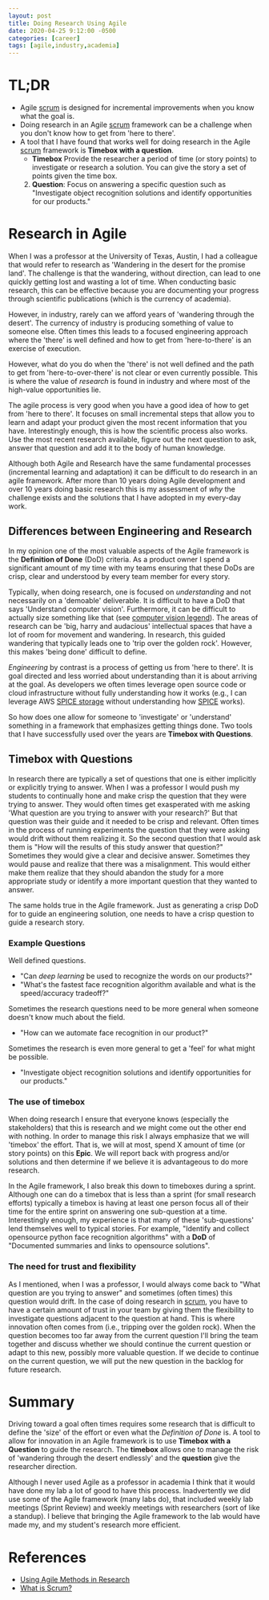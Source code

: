 ```yaml
---
layout: post
title: Doing Research Using Agile
date: 2020-04-25 9:12:00 -0500
categories: [career]
tags: [agile,industry,academia]
---
```


# TL;DR

* Agile [scrum](https://www.scrum.org/resources/what-is-scrum) is designed for incremental improvements when you know what the goal is.
* Doing research in an Agile [scrum](https://www.scrum.org/resources/what-is-scrum) framework can be a challenge when you don't know how to get from 'here to there'.
* A tool that I have found that works well for doing research in the Agile [scrum](https://www.scrum.org/resources/what-is-scrum) framework is **Timebox with a question**.
    * **Timebox** Provide the researcher a period of time (or story points) to investigate or research a solution. You can give the story a set of points given the time box. 
    2. **Question**: Focus on answering a specific question such as "Investigate object recognition solutions and identify opportunities for our products."

# Research in Agile

When I was a professor at the University of Texas, Austin, I had a colleague that would refer to research as 'Wandering in the desert for the promise land'. The challenge is that the wandering, without direction, can lead to one quickly getting lost and wasting a lot of time. When conducting basic research, this can be effective because you are documenting your progress through scientific publications (which is the currency of academia). 

However, in industry, rarely can we afford years of 'wandering through the desert'. The currency of industry is producing something of value to someone else. Often times this leads to a focused engineering approach where the 'there' is well defined and how to get from 'here-to-there' is an exercise of execution.

However, what do you do when the 'there' is not well defined and the path to get from 'here-to-over-there' is not clear or even currently possible. This is where the value of *research* is found in industry and where most of the high-value opportunities lie.

The agile process is very good when you have a good idea of how to get from 'here to there'. It focuses on small incremental steps that allow you to learn and adapt your product given the most recent information that you have. Interestingly enough, this is how the scientific process also works. Use the most recent research available, figure out the next question to ask, answer that question and add it to the body of human knowledge.

Although both Agile and Research have the same fundamental processes (incremental learning and adaptation) it can be difficult to do research in an agile framework. After more than 10 years doing Agile development and over 10 years doing basic research this is my assessment of *why* the challenge exists and the solutions that I have adopted in my every-day work.

## Differences between Engineering and Research

In my opinion one of the most valuable aspects of the Agile framework is the **Definition of Done** (DoD) criteria. As a product owner I spend a significant amount of my time with my teams ensuring that these DoDs are crisp, clear and understood by every team member for every story.

Typically, when doing research, one is focused on *understanding* and not necessarily on a 'demoable' deliverable. It is difficult to have a DoD that says 'Understand computer vision'. Furthermore, it can be difficult to actually size something like that (see [computer vision legend](http://www.lyndonhill.com/opinion-cvlegends.html)). The areas of research can be 'big, harry and audacious' intellectual spaces that have a lot of room for movement and wandering. In research, this guided wandering that typically leads one to 'trip over the golden rock'. However, this makes 'being done' difficult to define.

*Engineering* by contrast is a process of getting us from 'here to there'. It is goal directed and less worried about understanding than it is about arriving at the goal. As developers we often times leverage open source code or cloud infrastructure without fully understanding how it works (e.g., I can leverage AWS [SPICE storage](https://docs.aws.amazon.com/quicksight/latest/user/managing-spice-capacity.html) without understanding how [SPICE](https://docs.aws.amazon.com/quicksight/latest/user/managing-spice-capacity.html) works).

So how does one allow for someone to 'investigate' or 'understand' something in a framework that emphasizes getting things done. Two tools that I have successfully used over the years are **Timebox with Questions**.

## Timebox with Questions

In research there are typically a set of questions that one is either implicitly or explicitly trying to answer. When I was a professor I would push my students to continually hone and make crisp the question that they were trying to answer. They would often times get exasperated with me asking 'What question are you trying to answer with your research?' But that question was their guide and it needed to be crisp and relevant. Often times in the process of running experiments the question that they were asking would drift without them realizing it. So the second question that I would ask them is "How will the results of this study answer that question?" Sometimes they would give a clear and decisive answer. Sometimes they would pause and realize that there was a misalignment. This would either make them realize that they should abandon the study for a more appropriate study or identify a more important question that they wanted to answer.

The same holds true in the Agile framework. Just as generating a crisp DoD for to guide an engineering solution, one needs to have a crisp question to guide a research story. 

### Example Questions

Well defined questions.

* "Can *deep learning* be used to recognize the words on our products?"
* "What's the fastest face recognition algorithm available and what is the speed/accuracy tradeoff?"

Sometimes the research questions need to be more general when someone doesn't know much about the field.

* "How can we automate face recognition in our product?"

Sometimes the research is even more general to get a 'feel' for what might be possible.

* "Investigate object recognition solutions and identify opportunities for our products."

### The use of timebox

When doing research I ensure that everyone knows (especially the stakeholders) that this is research and we might come out the other end with nothing. In order to manage this risk I always emphasize that we will 'timebox' the effort. That is, we will at most, spend X amount of time (or story points) on this **Epic**. We will report back with progress and/or solutions and then determine if we believe it is advantageous to do more research.

In the Agile framework, I also break this down to timeboxes during a sprint. Although one can do a timebox that is less than a sprint (for small research efforts) typically a timebox is having at least one person focus all of their time for the entire sprint on answering one sub-question at a time. Interestingly enough, my experience is that many of these 'sub-questions' lend themselves well to typical stories. For example, "Identify and collect opensource python face recognition algorithms" with a **DoD** of "Documented summaries and links to opensource solutions".

### The need for trust and flexibility

As I mentioned, when I was a professor, I would always come back to "What question are you trying to answer" and sometimes (often times) this question would drift. In the case of doing research in [scrum](https://www.scrum.org/resources/what-is-scrum), you have to have a certain amount of trust in your team by giving them the flexibility to investigate questions adjacent to the question at hand. This is where innovation often comes from (i.e., tripping over the golden rock). When the question becomes too far away from the current question I'll bring the team together and discuss whether we should continue the current question or adapt to this new, possibly more valuable question. If we decide to continue on the current question, we will put the new question in the backlog for future research.

# Summary

Driving toward a goal often times requires some research that is difficult to define the 'size' of the effort or even what the *Definition of Done* is. A tool to allow for innovation in an Agile framework is to use **Timebox with a Question** to guide the research. The **timebox** allows one to manage the risk of 'wandering through the desert endlessly' and the **question** give the researcher direction. 

Although I never used Agile as a professor in academia I think that it would have done my lab a lot of good to have this process. Inadvertently we did use some of the Agile framework (many labs do), that included weekly lab meetings (Sprint Review) and weekly meetings with researchers (sort of like a standup). I believe that bringing the Agile framework to the lab would have made my, and my student's research more efficient.

# References

* [Using Agile Methods in Research](https://www.3mhisinsideangle.com/blog-post/using-agile-methods-in-research/)
* [What is Scrum?](https://www.scrum.org/resources/what-is-scrum)

